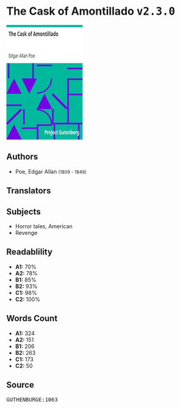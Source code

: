 # The Cask of Amontillado <kbd>v2.3.0</kbd>

![](./cover.medium.jpg "")

## Authors


 - Poe, Edgar Allan <small>(1809 - 1849)</small>

## Translators



## Subjects


 - Horror tales, American
 - Revenge

## Readablility


 - **A1:** 70%
 - **A2:** 78%
 - **B1:** 85%
 - **B2:** 93%
 - **C1:** 98%
 - **C2:** 100%

## Words Count


 - **A1:** 324
 - **A2:** 151
 - **B1:** 206
 - **B2:** 263
 - **C1:** 173
 - **C2:** 50

## Source


<kbd>GUTHENBURGE:1063</kbd>
